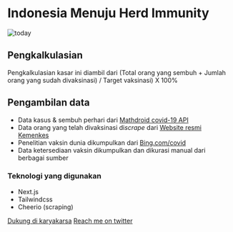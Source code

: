 # Indonesia Menuju Herd Immunity

![today](https://menujuherdimmunity.id/api/image)

## Pengkalkulasian

Pengkalkulasian kasar ini diambil dari (Total orang yang sembuh + Jumlah orang yang sudah divaksinasi) / Target vaksinasi) X 100%

## Pengambilan data

- Data kasus & sembuh perhari dari [Mathdroid covid-19 API](https://github.com/mathdroid/covid-19-api)
- Data orang yang telah divaksinasi di*scrape* dari [Website resmi Kemenkes](https://www.kemkes.go.id/)
- Penelitian vaksin dunia dikumpulkan dari [Bing.com/covid](https://www.bing.com/covid/local/indonesia?vert=vaccineTracker)
- Data ketersediaan vaksin dikumpulkan dan dikurasi manual dari berbagai sumber

### Teknologi yang digunakan

- Next.js
- Tailwindcss
- Cheerio (scraping)

[Dukung di karyakarsa](https://karyakarsa.com/kikiding)
[Reach me on twitter](https://twitter.com/kikiding)
